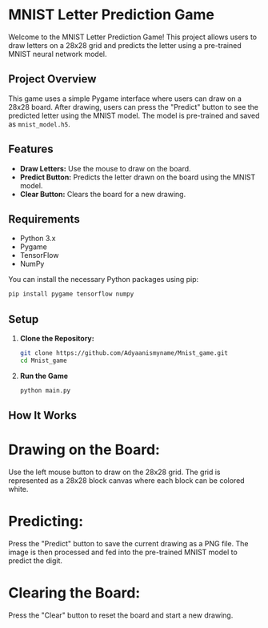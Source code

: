 # MNIST Letter Prediction Game

Welcome to the MNIST Letter Prediction Game! This project allows users to draw letters on a 28x28 grid and predicts the letter using a pre-trained MNIST neural network model.

## Project Overview

This game uses a simple Pygame interface where users can draw on a 28x28 board. After drawing, users can press the "Predict" button to see the predicted letter using the MNIST model. The model is pre-trained and saved as `mnist_model.h5`.

## Features

- **Draw Letters:** Use the mouse to draw on the board.
- **Predict Button:** Predicts the letter drawn on the board using the MNIST model.
- **Clear Button:** Clears the board for a new drawing.

## Requirements

- Python 3.x
- Pygame
- TensorFlow
- NumPy

You can install the necessary Python packages using pip:

```bash
pip install pygame tensorflow numpy
```

## Setup

1. **Clone the Repository:**

   ```bash
   git clone https://github.com/Adyaanismyname/Mnist_game.git
   cd Mnist_game
   ```
2. **Run the Game**

   ``` bash
   python main.py
   ```
## How It Works

# Drawing on the Board:

Use the left mouse button to draw on the 28x28 grid. The grid is represented as a 28x28 block canvas where each block can be colored white.
 
# Predicting:

Press the "Predict" button to save the current drawing as a PNG file. The image is then processed and fed into the pre-trained MNIST model to predict the digit.

# Clearing the Board:

Press the "Clear" button to reset the board and start a new drawing.



